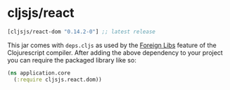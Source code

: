 # cljsjs/react

[](dependency)
```clojure
[cljsjs/react-dom "0.14.2-0"] ;; latest release
```
[](/dependency)

This jar comes with `deps.cljs` as used by the [Foreign Libs][flibs] feature
of the Clojurescript compiler. After adding the above dependency to your project
you can require the packaged library like so:

```clojure
(ns application.core
  (:require cljsjs.react.dom))
```

[flibs]: https://github.com/clojure/clojurescript/wiki/Packaging-Foreign-Dependencies
